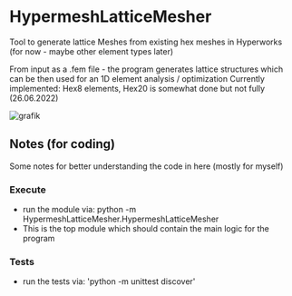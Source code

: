 # HypermeshLatticeMesher

Tool to generate lattice Meshes from existing hex meshes in Hyperworks (for now - maybe other element types later)

From input as a .fem file - the program generates lattice structures which can be then used for an 1D element analysis / optimization
Currently implemented: Hex8 elements, Hex20 is somewhat done but not fully (26.06.2022)

![grafik](https://user-images.githubusercontent.com/9959248/175821413-6ec8eb64-ae47-4e76-8399-81c49f231f12.png)



## Notes (for coding)

Some notes for better understanding the code in here (mostly for myself)

### Execute

- run the module via: python -m HypermeshLatticeMesher.HypermeshLatticeMesher
- This is the top module which should contain the main logic for the program

### Tests

- run the tests via: 'python -m unittest discover'

